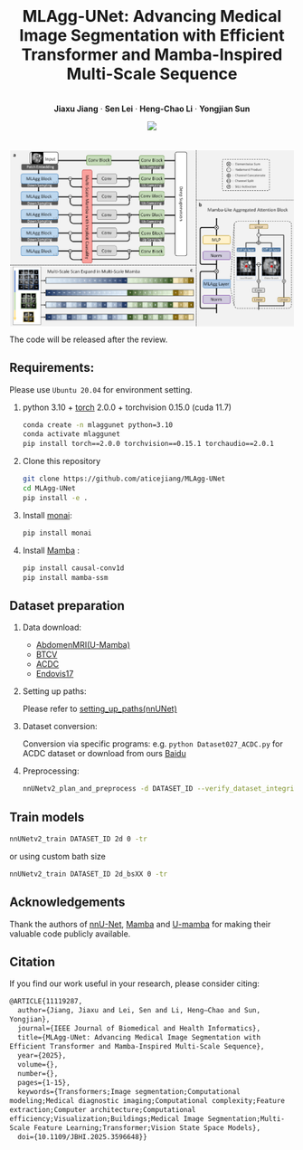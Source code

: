 <br />
<p align="center">
  <h1 align="center">MLAgg-UNet: Advancing Medical Image Segmentation with Efficient Transformer and Mamba-Inspired Multi-Scale Sequence</h1>
  <p align="center">
    <br />
    <strong>Jiaxu Jiang</strong></a>
    ·
    <strong>Sen Lei</strong></a>
    ·
    <strong>Heng-Chao Li</strong></a>
    ·
    <strong>Yongjian Sun</strong></a>
  </p>

  <p align="center">
    <a href='https://xplorestaging.ieee.org/document/11119287'>
      <img src='https://img.shields.io/badge/Paper-IEEE-blue'>
    </a>
  </p>
<br />

<div  align="center">    
 <img src="./assets/GA.png" width = 1200  align=center />
</div>

The code will be released after the review.

## Requirements: 

Please use `Ubuntu 20.04` for environment setting.

1. python 3.10 + [torch](https://pytorch.org/get-started/locally/) 2.0.0 + torchvision 0.15.0 (cuda 11.7)
   ```bash
   conda create -n mlaggunet python=3.10
   conda activate mlaggunet
   pip install torch==2.0.0 torchvision==0.15.1 torchaudio==2.0.1
   ```

2. Clone this repository
   ```bash
   git clone https://github.com/aticejiang/MLAgg-UNet
   cd MLAgg-UNet
   pip install -e .
   ```

3. Install [monai](https://github.com/Project-MONAI/MONAI):
   ```bash
   pip install monai
   ``` 

4. Install [Mamba](https://github.com/state-spaces/mamba) :
   ```bash
   pip install causal-conv1d
   pip install mamba-ssm
   ```

## Dataset preparation

1. Data download:
   - [AbdomenMRI(U-Mamba)](https://arxiv.org/abs/2401.04722)
   - [BTCV](https://www.synapse.org/Synapse:syn3193805/wiki/89480)
   - [ACDC](https://www.creatis.insa-lyon.fr/Challenge/acdc/)
   - [Endovis17]()

2. Setting up paths:
   
   Please refer to [setting_up_paths(nnUNet)](https://github.com/MIC-DKFZ/nnUNet/blob/master/documentation/setting_up_paths.md)
   
3. Dataset conversion:
   
   Conversion via specific programs:
   e.g. ```python Dataset027_ACDC.py``` for ACDC dataset or download from ours [Baidu]()

4. Preprocessing:
   ```bash
   nnUNetv2_plan_and_preprocess -d DATASET_ID --verify_dataset_integrity
   ```

## Train models

```bash
nnUNetv2_train DATASET_ID 2d 0 -tr 
```
or using custom bath size
```bash
nnUNetv2_train DATASET_ID 2d_bsXX 0 -tr
```

## Acknowledgements

Thank the authors of [nnU-Net](https://github.com/MIC-DKFZ/nnUNet), [Mamba](https://github.com/state-spaces/mamba) and [U-mamba](https://github.com/bowang-lab/U-Mamba) for making their valuable code publicly available.

## Citation
If you find our work useful in your research, please consider citing:
```
@ARTICLE{11119287,
  author={Jiang, Jiaxu and Lei, Sen and Li, Heng–Chao and Sun, Yongjian},
  journal={IEEE Journal of Biomedical and Health Informatics}, 
  title={MLAgg-UNet: Advancing Medical Image Segmentation with Efficient Transformer and Mamba-Inspired Multi-Scale Sequence}, 
  year={2025},
  volume={},
  number={},
  pages={1-15},
  keywords={Transformers;Image segmentation;Computational modeling;Medical diagnostic imaging;Computational complexity;Feature extraction;Computer architecture;Computational efficiency;Visualization;Buildings;Medical Image Segmentation;Multi-Scale Feature Learning;Transformer;Vision State Space Models},
  doi={10.1109/JBHI.2025.3596648}}
```
